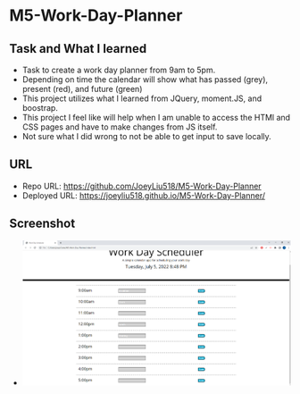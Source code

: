 # M5-Work-Day-Planner

## Task and What I learned
- Task to create a work day planner from 9am to 5pm.
- Depending on time the calendar will show what has passed (grey), present (red), and future (green)
- This project utilizes what I learned from JQuery, moment.JS, and boostrap.
- This project I feel like will help when I am unable to access the HTMl and CSS pages and have to make changes from JS itself.
- Not sure what I did wrong to not be able to get input to save locally.

## URL
- Repo URL: https://github.com/JoeyLiu518/M5-Work-Day-Planner
- Deployed URL: https://joeyliu518.github.io/M5-Work-Day-Planner/

## Screenshot
- <img src= "screenshot.png">